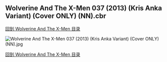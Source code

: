## Wolverine And The X-Men 037 (2013) (Kris Anka Variant) (Cover ONLY) (NN).cbr


[回到 Wolverine And The X-Men 目录](https://github.com/alicewish/markdown/blob/master/series/Wolverine-X-Men.md)


![Wolverine And The X-Men 037 (2013) (Kris Anka Variant) (Cover ONLY) (NN).jpg](https://wx1.sinaimg.cn/large/6a9fdecaly1fr0youextpj20zk1j1ngb.jpg)

[回到 Wolverine And The X-Men 目录](https://github.com/alicewish/markdown/blob/master/series/Wolverine-X-Men.md)

